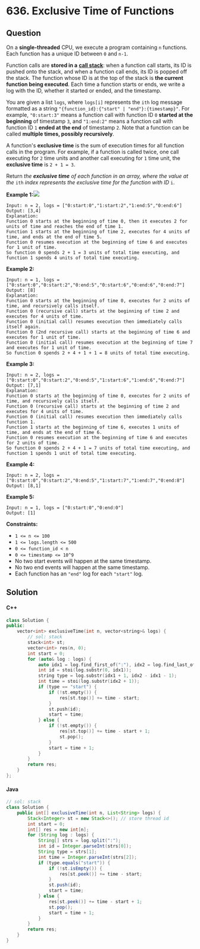 # 636. Exclusive Time of Functions

## Question

On a **single-threaded** CPU, we execute a program containing `n` functions. Each function has a unique ID between `0` and `n-1`.

Function calls are **stored in a** [**call stack**](https://en.wikipedia.org/wiki/Call\_stack): when a function call starts, its ID is pushed onto the stack, and when a function call ends, its ID is popped off the stack. The function whose ID is at the top of the stack is **the current function being executed**. Each time a function starts or ends, we write a log with the ID, whether it started or ended, and the timestamp.

You are given a list `logs`, where `logs[i]` represents the `ith` log message formatted as a string `"{function_id}:{"start" | "end"}:{timestamp}"`. For example, `"0:start:3"` means a function call with function ID `0` **started at the beginning** of timestamp `3`, and `"1:end:2"` means a function call with function ID `1` **ended at the end** of timestamp `2`. Note that a function can be called **multiple times, possibly recursively**.

A function's **exclusive time** is the sum of execution times for all function calls in the program. For example, if a function is called twice, one call executing for `2` time units and another call executing for `1` time unit, the **exclusive time** is `2 + 1 = 3`.

Return _the **exclusive time** of each function in an array, where the value at the_ `ith` _index represents the exclusive time for the function with ID_ `i`.

**Example 1:**![](https://assets.leetcode.com/uploads/2019/04/05/diag1b.png)

```
Input: n = 2, logs = ["0:start:0","1:start:2","1:end:5","0:end:6"]
Output: [3,4]
Explanation:
Function 0 starts at the beginning of time 0, then it executes 2 for units of time and reaches the end of time 1.
Function 1 starts at the beginning of time 2, executes for 4 units of time, and ends at the end of time 5.
Function 0 resumes execution at the beginning of time 6 and executes for 1 unit of time.
So function 0 spends 2 + 1 = 3 units of total time executing, and function 1 spends 4 units of total time executing.
```

**Example 2:**

```
Input: n = 1, logs = ["0:start:0","0:start:2","0:end:5","0:start:6","0:end:6","0:end:7"]
Output: [8]
Explanation:
Function 0 starts at the beginning of time 0, executes for 2 units of time, and recursively calls itself.
Function 0 (recursive call) starts at the beginning of time 2 and executes for 4 units of time.
Function 0 (initial call) resumes execution then immediately calls itself again.
Function 0 (2nd recursive call) starts at the beginning of time 6 and executes for 1 unit of time.
Function 0 (initial call) resumes execution at the beginning of time 7 and executes for 1 unit of time.
So function 0 spends 2 + 4 + 1 + 1 = 8 units of total time executing.
```

**Example 3:**

```
Input: n = 2, logs = ["0:start:0","0:start:2","0:end:5","1:start:6","1:end:6","0:end:7"]
Output: [7,1]
Explanation:
Function 0 starts at the beginning of time 0, executes for 2 units of time, and recursively calls itself.
Function 0 (recursive call) starts at the beginning of time 2 and executes for 4 units of time.
Function 0 (initial call) resumes execution then immediately calls function 1.
Function 1 starts at the beginning of time 6, executes 1 units of time, and ends at the end of time 6.
Function 0 resumes execution at the beginning of time 6 and executes for 2 units of time.
So function 0 spends 2 + 4 + 1 = 7 units of total time executing, and function 1 spends 1 unit of total time executing.
```

**Example 4:**

```
Input: n = 2, logs = ["0:start:0","0:start:2","0:end:5","1:start:7","1:end:7","0:end:8"]
Output: [8,1]
```

**Example 5:**

```
Input: n = 1, logs = ["0:start:0","0:end:0"]
Output: [1]
```

**Constraints:**

* `1 <= n <= 100`
* `1 <= logs.length <= 500`
* `0 <= function_id < n`
* `0 <= timestamp <= 10^9`
* No two start events will happen at the same timestamp.
* No two end events will happen at the same timestamp.
* Each function has an `"end"` log for each `"start"` log.

## Solution

#### C++

```cpp
class Solution {
public:
    vector<int> exclusiveTime(int n, vector<string>& logs) {
        // sol: stack
        stack<int> st;
        vector<int> res(n, 0);
        int start = 0;
        for (auto& log : logs) {
            auto idx1 = log.find_first_of(":"), idx2 = log.find_last_of(":");
            int id = stoi(log.substr(0, idx1));
            string type = log.substr(idx1 + 1, idx2 - idx1 - 1);
            int time = stoi(log.substr(idx2 + 1));
            if (type == "start") {
                if (!st.empty()) {
                    res[st.top()] += time - start;
                }
                st.push(id);
                start = time;
            } else {
                if (!st.empty()) {
                    res[st.top()] += time - start + 1;
                    st.pop();
                }
                start = time + 1;
            }
        }
        return res;
    }
};
```

#### Java

```java
// sol: stack
class Solution {
    public int[] exclusiveTime(int n, List<String> logs) {
        Stack<Integer> st = new Stack<>(); // store thread id
        int start = 0;
        int[] res = new int[n];
        for (String log : logs) {
            String[] strs = log.split(":");
            int id = Integer.parseInt(strs[0]);
            String type = strs[1];
            int time = Integer.parseInt(strs[2]);
            if (type.equals("start")) {
                if (!st.isEmpty()) {
                    res[st.peek()] += time - start;
                }
                st.push(id);
                start = time;
            } else {
                res[st.peek()] += time - start + 1;
                st.pop();
                start = time + 1;
            }
        }
        return res;
    }
}
```
